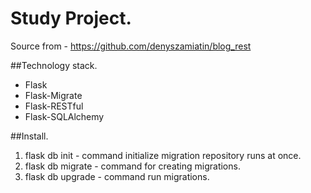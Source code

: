 # Study Project.

Source from - https://github.com/denyszamiatin/blog_rest

##Technology stack.

- Flask
- Flask-Migrate
- Flask-RESTful
- Flask-SQLAlchemy

##Install.

1) flask db init - command initialize migration repository runs at once.
2) flask db migrate - command for creating migrations.
3) flask db upgrade - command run migrations.
